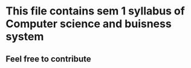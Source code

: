 # This file contains sem 1 syllabus of Computer science and buisness system
## Feel free to contribute

